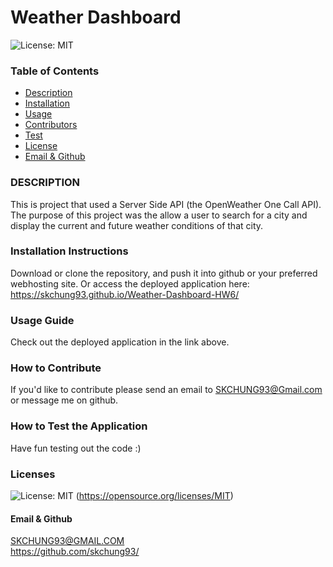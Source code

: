 # **Weather Dashboard**

![License: MIT](https://img.shields.io/badge/License-MIT-yellow.svg)

### Table of Contents
- [Description](#description)
- [Installation](#installation)
- [Usage](#usage)
- [Contributors](#contribution)
- [Test](#test)
- [License](#license)
- [Email & Github](#contact)

### DESCRIPTION <a name="description"></a>
This is project that used a Server Side API (the OpenWeather One Call API). The purpose of this project was the allow a user to search for a city and display the current and future weather conditions of that city.

### Installation Instructions <a name="introduction"></a>
Download or clone the repository, and push it into github or your preferred webhosting site. Or access the deployed application here: https://skchung93.github.io/Weather-Dashboard-HW6/

### Usage Guide <a name="usage"></a>
Check out the deployed application in the link above.

### How to Contribute <a name="contribution"></a>
If you'd like to contribute please send an email to SKCHUNG93@Gmail.com or message me on github.

### How to Test the Application <a name="test"></a>
Have fun testing out the code :)

### Licenses <a name="license"></a>
![License: MIT](https://img.shields.io/badge/License-MIT-yellow.svg)
(https://opensource.org/licenses/MIT)

#### Email & Github <a name="contact"></a>
SKCHUNG93@GMAIL.COM </br>
https://github.com/skchung93/  
